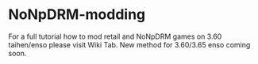 # NoNpDRM-modding
For a full tutorial how to mod retail and NoNpDRM games on 3.60 taihen/enso please visit Wiki Tab. New method for 3.60/3.65 enso coming soon.
